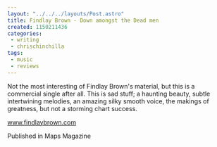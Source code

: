 ```yaml
---
layout: "../../../layouts/Post.astro"
title: Findlay Brown - Down amongst the Dead men
created: 1150211436
categories:
 - writing
 - chrischinchilla
tags: 
 - music 
 - reviews
---
```


Not the most interesting of Findlay Brown's material, but this is a commercial single after all. This is sad stuff; a haunting beauty, subtle intertwining melodies, an amazing silky smooth voice, the makings of greatness, but not a storming chart success.

<a href='https://www.findlaybrown.com' target='_blank'>www.findlaybrown.com</a>

Published in Maps Magazine

